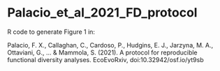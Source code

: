 # Palacio_et_al_2021_FD_protocol

R code to generate Figure 1 in:

Palacio, F. X., Callaghan, C., Cardoso, P., Hudgins, E. J., Jarzyna, M. A., Ottaviani, G., ... & Mammola, S. (2021). A protocol for reproducible functional diversity analyses. EcoEvoRxiv, doi:10.32942/osf.io/yt9sb
